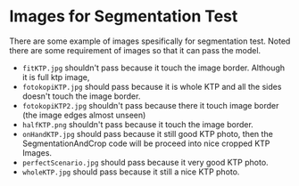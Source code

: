 # Images for Segmentation Test

There are some example of images spesifically for segmentation test. Noted there are some requirement of images so that it can pass the model. 
- `fitKTP.jpg` shouldn't pass because it touch the image border. Although it is full ktp image, 
- `fotokopiKTP.jpg` should pass because it is whole KTP and all the sides doesn't touch the image border.
- `fotokopiKTP2.jpg` shouldn't pass because there it touch image border (the image edges almost unseen)
- `halfKTP.png` shouldn't pass because it touch the image border.
- `onHandKTP.jpg` should pass because it still good KTP photo, then the SegmentationAndCrop code will be proceed into nice cropped KTP Images.
- `perfectScenario.jpg` should pass because it very good KTP photo.
- `wholeKTP.jpg` should pass because it still a nice KTP photo.
